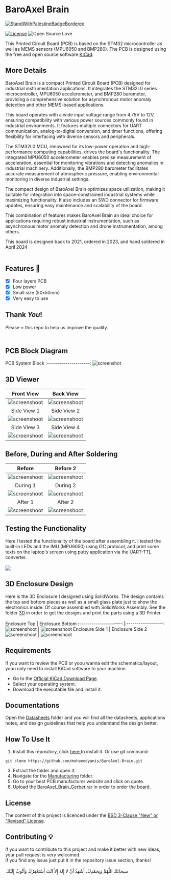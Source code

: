 # BaroAxel Brain

[![StandWithPalestineBadgeBordered](https://raw.githubusercontent.com/saedyousef/StandWithPalestine/main/badges/flat/bordered/StandWithPalestine.svg)](https://techforpalestine.org/learn-more)

[![License](https://img.shields.io/badge/License-BSD%203--Clause-blue.svg)](LICENSE)
![Open Source Love](https://badges.frapsoft.com/os/v1/open-source.svg?v=102)

This Printed Circuit Board (PCB) is based on the STM32 microcontroller as well as MEMS sensors (MPU6050 and BMP280).
The PCB is designed using the free and open source software <a href="https://github.com/KiCad">KiCad</a>. 

## More Details
BaroAxel Brain is a compact Printed Circuit Board (PCB) designed for industrial instrumentation applications. It integrates the STM32L0 series microcontroller, MPU6050 accelerometer, and BMP280 barometer, providing a comprehensive solution for asynchronous motor anomaly detection and other MEMS-based applications.

This board operates with a wide input voltage range from 4.75V to 12V, ensuring compatibility with various power sources commonly found in industrial environments. It features multiple connectors for UART communication, analog-to-digital conversion, and timer functions, offering flexibility for interfacing with diverse sensors and peripherals.

The STM32L0 MCU, renowned for its low-power operation and high-performance computing capabilities, drives the board's functionality. The integrated MPU6050 accelerometer enables precise measurement of acceleration, essential for monitoring vibrations and detecting anomalies in industrial machinery. Additionally, the BMP280 barometer facilitates accurate measurement of atmospheric pressure, enabling environmental monitoring in diverse industrial settings.

The compact design of BaroAxel Brain optimizes space utilization, making it suitable for integration into space-constrained industrial systems while maximizing functionality. It also includes an SWD connector for firmware updates, ensuring easy maintenance and scalability of the board.

This combination of features makes BaroAxel Brain an ideal choice for applications requiring robust industrial instrumentation, such as asynchronous motor anomaly detection and drone instrumentation, among others.

This board is designed back to 2021, ordered in 2023, and hand soldered in April 2024<br><br>



## Features :dart:
* [x] Four layers PCB
* [x] Low power
* [x] Small size (50x50mm)
* [x] Very easy to use

## Thank _You_!
Please :star: this repo to help us improve the quality.
<br><br>

## PCB Block Diagram
PCB System Block
:---------------------:
![screenshot](RepoImages/Diagram.png)


## 3D Viewer
Front View           | Back View
:---------------------:|:------------------:
![screenshoot](RepoImages/BaroAxel_Brain_Front.png) | ![screenshoot](RepoImages/BaroAxel_Brain_Back.png)
Side View 1         |  Side View 2
![screenshoot](RepoImages/BaroAxel_Brain_Side1.png) | ![screenshoot](RepoImages/BaroAxel_Brain_Side2.png)
Side View 3         |  Side View 4
![screenshoot](RepoImages/BaroAxel_Brain_Side3.png) | ![screenshoot](RepoImages/BaroAxel_Brain_Side4.png)


## Before, During and After Soldering
Before            | Before 2
:---------------------:|:------------------:
![screenshoot](RepoImages/BaroAxel_Soldering1.jpeg) | ![screenshoot](RepoImages/BaroAxel_Soldering2.jpeg)
During 1         |  During 2
![screenshoot](RepoImages/BaroAxel_Soldering3.jpeg) | ![screenshoot](RepoImages/BaroAxel_Soldering4.jpeg)
After 1         |  After 2
![screenshoot](RepoImages/BaroAxel_Soldering5.jpeg) | ![screenshoot](RepoImages/BaroAxel_Soldering6.jpeg)


## Testing the Functionality
Here I tested the functionality of the board after assembling it. I tested the built-in LEDs and the IMU (MPU6050) using I2C protocol, and print some texts on the laptop's screen using putty application via the UART-TTL converter.<br><br>
![](RepoImages/Working-GIF.gif)

## 3D Enclosure Design
Here is the 3D Enclosure I designed using SolidWorks. The design contains the top and bottom pieces as well as a small glass plate just to show the electronics inside. Of course assembled with SolidWorks Assembly.
See the folder [3D](3D) in order to get the designs and print the parts using a 3D Printer.<br><br>
Enclosure Top           | Enclosure Bottom
:---------------------:|:------------------:
![screenshoot](RepoImages/BaroAxel_Brain_3d_1.JPG) | ![screenshoot](RepoImages/BaroAxel_Brain_3d_2.JPG)
Enclosure Side 1         |  Enclosure Side 2
![screenshoot](RepoImages/BaroAxel_Brain_3d_3.JPG) | ![screenshoot](RepoImages/BaroAxel_Brain_3d_4.JPG)


## Requirements

If you want to review the PCB or yoou wanna edit the schematics/layout, yoou only need to install KiCad software to your machine.

* Go to the <a href="https://www.kicad.org/download/">Official KiCad Download Page</a>.
* Select your operating system.
* Download the executable file and install it.

## Documentations
Open the [Datasheets](Datasheets) folder and you will find all the datasheets, applications notes, and design guidelines that help you understand the design better.


## How To Use It

1. Install this repository, click <a href="https://github.com/mohamedyanis/BaroAxel-Brain/archive/master.zip"> here </a> to install it. Or use git command:
```bach
git clone https://github.com/mohamedyanis/BaroAxel-Brain.git
```
3. Extract the folder and open it.
4. Navigate for the [Manufacturing](Manufacturing) folder.
5. Go to your best PCB manufacturer website and click on quote.
6. Upload the [BaroAxel_Brain_Gerber.rar](Manufacturing/Gerber/BaroAxel_Brain_Gerber.zip) in order to order the board.

## License
The content of this project is licenced under the [BSD 3-Clause "New" or "Revised" License](LICENSE).

## Contributing 💡
If you want to contribute to this project and make it better with new ideas, your pull request is very welcomed.<br>
If you find any issue just put it in the repository issue section, thanks!<br><br>
.سبحَانَكَ اللَّهُمَّ وَبِحَمْدِكَ، أَشْهَدُ أَنْ لا إِلهَ إِلأَ انْتَ أَسْتَغْفِرُكَ وَأَتْوبُ إِلَيْكَ
